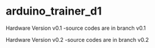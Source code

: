 # arduino_trainer_d1

Hardware Version v0.1
-source codes are in branch v0.1 

Hardware Version v0.2
-source codes are in branch v0.2
